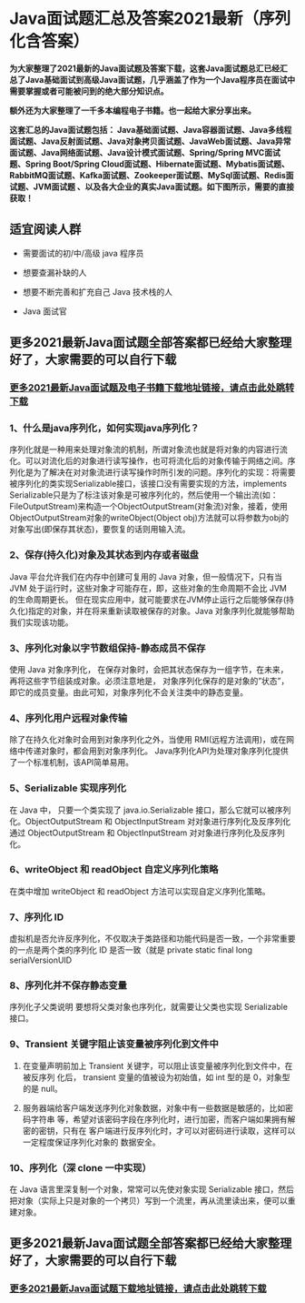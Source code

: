 # Java面试题汇总及答案2021最新（序列化含答案）

**为大家整理了2021最新的Java面试题及答案下载，这套Java面试题总汇已经汇总了Java基础面试到高级Java面试题，几乎涵盖了作为一个Java程序员在面试中需要掌握或者可能被问到的绝大部分知识点。**

**额外还为大家整理了一千多本编程电子书籍。也一起给大家分享出来。**

**这套汇总的Java面试题包括： Java基础面试题、Java容器面试题、Java多线程面试题、Java反射面试题、Java对象拷贝面试题、JavaWeb面试题、Java异常面试题、Java网络面试题、Java设计模式面试题、Spring/Spring MVC面试题、Spring Boot/Spring Cloud面试题、Hibernate面试题、Mybatis面试题、RabbitMQ面试题、Kafka面试题、Zookeeper面试题、MySql面试题、Redis面试题、JVM面试题 、以及各大企业的真实Java面试题。如下图所示，需要的直接获取！**



## 适宜阅读人群

- 需要面试的初/中/高级 java 程序员

- 想要查漏补缺的人

- 想要不断完善和扩充自己 Java 技术栈的人

- Java 面试官

  

## 更多2021最新Java面试题全部答案都已经给大家整理好了，大家需要的可以自行下载

### [ 更多2021最新Java面试题及电子书籍下载地址链接，请点击此处跳转下载](https://gitee.com/duchaochen/javamianshi)



### 1、**什么是java序列化，如何实现java序列化？**

序列化就是一种用来处理对象流的机制，所谓对象流也就是将对象的内容进行流化。可以对流化后的对象进行读写操作，也可将流化后的对象传输于网络之间。序列化是为了解决在对对象流进行读写操作时所引发的问题。序列化的实现：将需要被序列化的类实现Serializable接口，该接口没有需要实现的方法，implements Serializable只是为了标注该对象是可被序列化的，然后使用一个输出流(如：FileOutputStream)来构造一个ObjectOutputStream(对象流)对象，接着，使用ObjectOutputStream对象的writeObject(Object obj)方法就可以将参数为obj的对象写出(即保存其状态)，要恢复的话则用输入流。



### 2、保存(持久化)对象及其状态到内存或者磁盘

Java 平台允许我们在内存中创建可复用的 Java 对象，但一般情况下，只有当 JVM 处于运行时，这些对象才可能存在，即，这些对象的生命周期不会比 JVM 的生命周期更长。 但在现实应用中，就可能要求在JVM停止运行之后能够保存(持久化)指定的对象，并在将来重新读取被保存的对象。Java 对象序列化就能够帮助我们实现该功能。



### 3、序列化对象以字节数组保持-静态成员不保存

使用 Java 对象序列化， 在保存对象时，会把其状态保存为一组字节，在未来， 再将这些字节组装成对象。必须注意地是， 对象序列化保存的是对象的”状态”，即它的成员变量。由此可知，对象序列化不会关注类中的静态变量。  



### 4、序列化用户远程对象传输

除了在持久化对象时会用到对象序列化之外，当使用 RMI(远程方法调用)，或在网络中传递对象时，都会用到对象序列化。 Java序列化API为处理对象序列化提供了一个标准机制，该API简单易用。



### 5、Serializable 实现序列化

在 Java 中， 只要一个类实现了 java.io.Serializable 接口，那么它就可以被序列化。ObjectOutputStream 和 ObjectInputStream 对对象进行序列化及反序列化通过 ObjectOutputStream 和 ObjectInputStream 对对象进行序列化及反序列化。



### 6、writeObject 和 readObject 自定义序列化策略

在类中增加 writeObject 和 readObject 方法可以实现自定义序列化策略。



### 7、序列化 ID

虚拟机是否允许反序列化，不仅取决于类路径和功能代码是否一致，一个非常重要的一点是两个类的序列化 ID 是否一致（就是 private static final long serialVersionUID  



### 8、序列化并不保存静态变量

序列化子父类说明 要想将父类对象也序列化，就需要让父类也实现 Serializable 接口。  



### 9、Transient 关键字阻止该变量被序列化到文件中

1. 在变量声明前加上 Transient 关键字，可以阻止该变量被序列化到文件中，在被反序列 化后， transient 变量的值被设为初始值，如 int 型的是 0，对象型的是 null。

2. 服务器端给客户端发送序列化对象数据，对象中有一些数据是敏感的，比如密码字符串 等，希望对该密码字段在序列化时，进行加密，而客户端如果拥有解密的密钥，只有在 客户端进行反序列化时，才可以对密码进行读取，这样可以一定程度保证序列化对象的 数据安全。

   

### 10、序列化（深 clone 一中实现）  

在 Java 语言里深复制一个对象，常常可以先使对象实现 Serializable 接口，然后把对象（实际上只是对象的一个拷贝）写到一个流里，再从流里读出来，便可以重建对象。  



## 更多2021最新Java面试题全部答案都已经给大家整理好了，大家需要的可以自行下载

### [ 更多2021最新Java面试题下载地址链接，请点击此处跳转下载](https://gitee.com/duchaochen/javamianshi)


